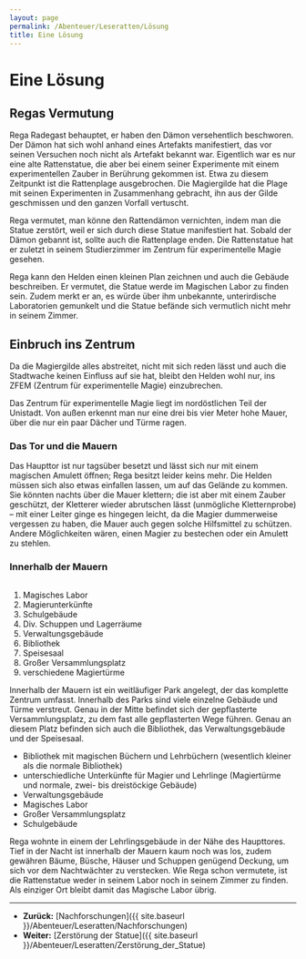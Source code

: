 ```yaml
---
layout: page
permalink: /Abenteuer/Leseratten/Lösung
title: Eine Lösung
---
```


# Eine Lösung

## Regas Vermutung

Rega Radegast behauptet, er haben den Dämon versehentlich beschworen. Der Dämon hat sich wohl anhand eines Artefakts manifestiert, das vor seinen Versuchen noch nicht als Artefakt bekannt war. Eigentlich war es nur eine alte Rattenstatue, die aber bei einem seiner Experimente mit einem experimentellen Zauber in Berührung gekommen ist. Etwa zu diesem Zeitpunkt ist die Rattenplage ausgebrochen. Die Magiergilde hat die Plage mit seinen Experimenten in Zusammenhang gebracht, ihn aus der Gilde geschmissen und den ganzen Vorfall vertuscht.

Rega vermutet, man könne den Rattendämon vernichten, indem man die Statue zerstört, weil er sich durch diese Statue manifestiert hat. Sobald der Dämon gebannt ist, sollte auch die Rattenplage enden. Die Rattenstatue hat er zuletzt in seinem Studierzimmer im Zentrum für experimentelle Magie gesehen.

Rega kann den Helden einen kleinen Plan zeichnen und auch die Gebäude beschreiben. Er vermutet, die Statue werde im Magischen Labor zu finden sein. Zudem merkt er an, es würde über ihm unbekannte, unterirdische Laboratorien gemunkelt und die Statue befände sich vermutlich nicht mehr in seinem Zimmer.

## Einbruch ins Zentrum

Da die Magiergilde alles abstreitet, nicht mit sich reden lässt und auch die Stadtwache keinen Einfluss auf sie hat, bleibt den Helden wohl nur, ins ZFEM (Zentrum für experimentelle Magie) einzubrechen.

Das Zentrum für experimentelle Magie liegt im nordöstlichen Teil der Unistadt. Von außen erkennt man nur eine drei bis vier Meter hohe Mauer, über die nur ein paar Dächer und Türme ragen.

### Das Tor und die Mauern

Das Haupttor ist nur tagsüber besetzt und lässt sich nur mit einem magischen Amulett öffnen; Rega besitzt leider keins mehr. Die Helden müssen sich also etwas einfallen lassen, um auf das Gelände zu kommen. Sie könnten nachts über die Mauer klettern; die ist aber mit einem Zauber geschützt, der Kletterer wieder abrutschen lässt (unmögliche Kletternprobe) &ndash; mit einer Leiter ginge es hingegen leicht, da die Magier dummerweise vergessen zu haben, die Mauer auch gegen solche Hilfsmittel zu schützen. Andere Möglichkeiten wären, einen Magier zu bestechen oder ein Amulett zu stehlen.

### Innerhalb der Mauern

<img alt="" src="{{ site.baseurl }}/assets/images/abenteuer/leseratten/zfem-karte-web.png" />

1. Magisches Labor
2. Magierunterkünfte
3. Schulgebäude
4. Div. Schuppen und Lagerräume
5. Verwaltungsgebäude
6. Bibliothek
7. Speisesaal
8. Großer Versammlungsplatz
9. verschiedene Magiertürme

Innerhalb der Mauern ist ein weitläufiger Park angelegt, der das komplette Zentrum umfasst. Innerhalb des Parks sind viele einzelne Gebäude und Türme verstreut. Genau in der Mitte befindet sich der gepflasterte Versammlungsplatz, zu dem fast alle gepflasterten Wege führen. Genau an diesem Platz befinden sich auch die Bibliothek, das Verwaltungsgebäude und der Speisesaal.

- Bibliothek mit magischen Büchern und Lehrbüchern (wesentlich kleiner als die normale Bibliothek)
- unterschiedliche Unterkünfte für Magier und Lehrlinge (Magiertürme und normale, zwei- bis dreistöckige Gebäude)
- Verwaltungsgebäude
- Magisches Labor
- Großer Versammlungsplatz
- Schulgebäude

Rega wohnte in einem der Lehrlingsgebäude in der Nähe des Haupttores. Tief in der Nacht ist innerhalb der Mauern kaum noch was los, zudem gewähren Bäume, Büsche, Häuser und Schuppen genügend Deckung, um sich vor dem Nachtwächter zu verstecken. Wie Rega schon vermutete, ist die Rattenstatue weder in seinem Labor noch in seinem Zimmer zu finden. Als einziger Ort bleibt damit das Magische Labor übrig.

***

- **Zurück:** [Nachforschungen]({{ site.baseurl }}/Abenteuer/Leseratten/Nachforschungen)
- **Weiter:** [Zerstörung der Statue]({{ site.baseurl }}/Abenteuer/Leseratten/Zerstörung_der_Statue)
